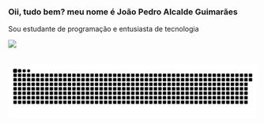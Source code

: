 ### Oii, tudo bem? meu nome é João Pedro Alcalde Guimarães
Sou estudante de programação e entusiasta de tecnologia

  <a href="https://github.com/alcaldeguima">
  <img height="180em" src="https://github-readme-stats.vercel.app/api?username=alcaldeguima&show_icons=true&theme=synthwave&include_all_commits=true&count_private=true"/>

##

 ![Snake animation](https://github.com/alcaldeguima/alcaldeguima/blob/output/github-contribution-grid-snake.svg)
